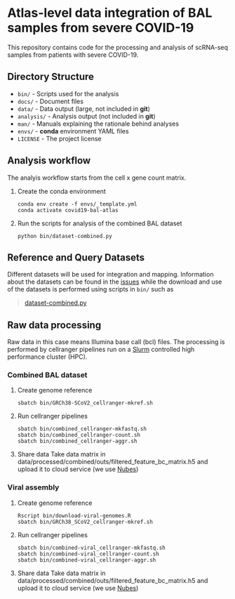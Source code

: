 # Atlas-level data integration of BAL samples from severe COVID-19

This repository contains code for the processing and analysis of scRNA-seq samples from patients with severe COVID-19.

## Directory Structure

* `bin/` - Scripts used for the analysis
* `docs/` - Document files
* `data/` - Data output (large, not included in **git**)
* `analysis/` - Analysis output (not included in **git**)
* `man/` - Manuals explaining the rationale behind analyses
* `envs/` - **conda** environment YAML files
* `LICENSE` - The project license

## Analysis workflow

The analyis workflow starts from the cell x gene count matrix.

1. Create the conda environment
   ```
   conda env create -f envs/_template.yml
   conda activate covid19-bal-atlas
   ```
1. Run the scripts for analysis of the combined BAL dataset
   ```
   python bin/dataset-combined.py
   ```

## Reference and Query Datasets

Different datasets will be used for integration and mapping. Information about the datasets can be found in the [issues](https://github.com/saliba-lab/covid19-bal-atlas-integration/issues) while the download and use of the datasets is performed using scripts in `bin/` such as
> [dataset-combined.py](https://github.com/OliverDietrich/covid19.atlas/blob/main/bin/dataset-combined.py)

## Raw data processing

Raw data in this case means Illumina base call (bcl) files. The processing is performed by cellranger pipelines run on a [Slurm](https://slurm.schedmd.com/overview.html) controlled high performance cluster (HPC).

### Combined BAL dataset

1. Create genome reference
   ```
   sbatch bin/GRCh38-SCoV2_cellranger-mkref.sh
   ```
1. Run cellranger pipelines
   ```
   sbatch bin/combined_cellranger-mkfastq.sh
   sbatch bin/combined_cellranger-count.sh
   sbatch bin/combined_cellranger-aggr.sh
   ```
1. Share data
   Take data matrix in data/processed/combined/outs/filtered_feature_bc_matrix.h5 and upload it to cloud service (we use [Nubes](https://nubes.helmholtz-berlin.de))
   
### Viral assembly

1. Create genome reference
   ```
   Rscript bin/download-viral-genomes.R
   sbatch bin/GRCh38_SCoV2_cellranger-mkref.sh
   ```
1. Run cellranger pipelines
   ```
   sbatch bin/combined-viral_cellranger-mkfastq.sh
   sbatch bin/combined-viral_cellranger-count.sh
   sbatch bin/combined-viral_cellranger-aggr.sh
   ```
1. Share data
   Take data matrix in data/processed/combined/outs/filtered_feature_bc_matrix.h5 and upload it to cloud service (we use [Nubes](https://nubes.helmholtz-berlin.de))
